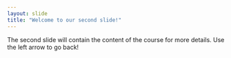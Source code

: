 ```yaml
---
layout: slide
title: "Welcome to our second slide!"
---
```

The second slide will contain the content of the course for more details.
Use the left arrow to go back!
